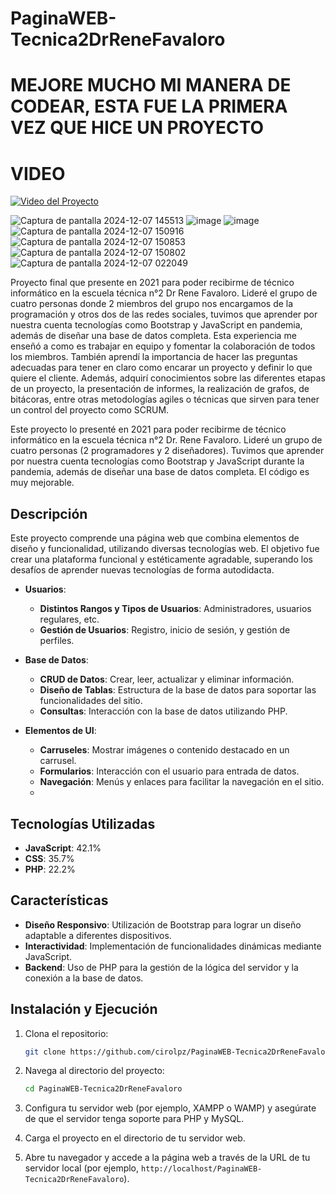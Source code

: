 # PaginaWEB-Tecnica2DrReneFavaloro
# MEJORE MUCHO MI MANERA DE CODEAR, ESTA FUE LA PRIMERA VEZ QUE HICE UN PROYECTO
# VIDEO
[![Video del Proyecto](https://img.youtube.com/vi/F9NmK5cMNkU/maxresdefault.jpg)](https://www.youtube.com/watch?v=F9NmK5cMNkU)


![Captura de pantalla 2024-12-07 145513](https://github.com/user-attachments/assets/6fc4ae49-723d-44e8-a62d-33fce26f8226)
![image](https://github.com/user-attachments/assets/2738dcc3-0a5a-4387-9889-17f160aad68c)
![image](https://github.com/user-attachments/assets/37366f89-799c-4c24-826c-a3f18b6412e6)
![Captura de pantalla 2024-12-07 150916](https://github.com/user-attachments/assets/be312bad-4462-4af9-bc72-4c335baa6454)
![Captura de pantalla 2024-12-07 150853](https://github.com/user-attachments/assets/f9ab0ba9-fa0e-4d78-9b68-69c65c5b104c)
![Captura de pantalla 2024-12-07 150802](https://github.com/user-attachments/assets/4caaae94-59ea-4aa8-a084-34324d0485d9)
![Captura de pantalla 2024-12-07 022049](https://github.com/user-attachments/assets/0a1e7b4c-a56c-4532-9809-6c2fb6d23945)


Proyecto final que presente en 2021 para poder recibirme de técnico informático en la escuela técnica n°2 Dr Rene Favaloro. Lideré el grupo de cuatro personas donde 2 miembros del grupo nos encargamos de la programación y otros dos de las redes sociales, tuvimos que aprender por nuestra cuenta tecnologías como Bootstrap y JavaScript en pandemia, además de diseñar una base de datos completa. 
Esta experiencia me enseñó a como es trabajar en equipo y fomentar la colaboración de todos los miembros. También aprendí la importancia de hacer las preguntas adecuadas para tener en claro como encarar un proyecto y definir lo que quiere el cliente. Además, adquirí conocimientos sobre las diferentes etapas de un proyecto, la presentación de informes, la realización de grafos, de bitácoras, entre otras metodologías agiles o técnicas que sirven para tener un control del proyecto como SCRUM.

Este proyecto lo presenté en 2021 para poder recibirme de técnico informático en la escuela técnica n°2 Dr. Rene Favaloro. Lideré un grupo de cuatro personas (2 programadores y 2 diseñadores). Tuvimos que aprender por nuestra cuenta tecnologías como Bootstrap y JavaScript durante la pandemia, además de diseñar una base de datos completa. El código es muy mejorable.

## Descripción

Este proyecto comprende una página web que combina elementos de diseño y funcionalidad, utilizando diversas tecnologías web. El objetivo fue crear una plataforma funcional y estéticamente agradable, superando los desafíos de aprender nuevas tecnologías de forma autodidacta.

-   **Usuarios**:
    
    -   **Distintos Rangos y Tipos de Usuarios**: Administradores, usuarios regulares, etc.
    -   **Gestión de Usuarios**: Registro, inicio de sesión, y gestión de perfiles.
-   **Base de Datos**:
    
    -   **CRUD de Datos**: Crear, leer, actualizar y eliminar información.
    -   **Diseño de Tablas**: Estructura de la base de datos para soportar las funcionalidades del sitio.
    -   **Consultas**: Interacción con la base de datos utilizando PHP.
-   **Elementos de UI**:
    
    -   **Carruseles**: Mostrar imágenes o contenido destacado en un carrusel.
    -   **Formularios**: Interacción con el usuario para entrada de datos.
    -   **Navegación**: Menús y enlaces para facilitar la navegación en el sitio.
    -   
## Tecnologías Utilizadas

-   **JavaScript**: 42.1%
-   **CSS**: 35.7%
-   **PHP**: 22.2%

## Características

-   **Diseño Responsivo**: Utilización de Bootstrap para lograr un diseño adaptable a diferentes dispositivos.
-   **Interactividad**: Implementación de funcionalidades dinámicas mediante JavaScript.
-   **Backend**: Uso de PHP para la gestión de la lógica del servidor y la conexión a la base de datos.

## Instalación y Ejecución

1.  Clona el repositorio:
    
    ```bash
    git clone https://github.com/cirolpz/PaginaWEB-Tecnica2DrReneFavaloro.git
    
    ```
    
2.  Navega al directorio del proyecto:
    
    ```bash
    cd PaginaWEB-Tecnica2DrReneFavaloro
    
    ```
    
3.  Configura tu servidor web (por ejemplo, XAMPP o WAMP) y asegúrate de que el servidor tenga soporte para PHP y MySQL.
    
4.  Carga el proyecto en el directorio de tu servidor web.
    
5.  Abre tu navegador y accede a la página web a través de la URL de tu servidor local (por ejemplo,  `http://localhost/PaginaWEB-Tecnica2DrReneFavaloro`).
